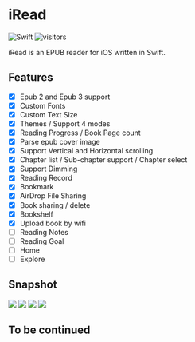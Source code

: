 # iRead

![Swift](https://img.shields.io/badge/language-Swift-red.svg)
![visitors](https://visitor-badge.laobi.icu/badge?page_id=zhiyongzou.iread.read.me)

iRead is an EPUB reader for iOS written in Swift.

## Features

- [x] Epub 2 and Epub 3 support
- [x] Custom Fonts
- [x] Custom Text Size
- [x] Themes / Support 4 modes
- [x] Reading Progress / Book Page count
- [x] Parse epub cover image
- [x] Support Vertical and Horizontal scrolling
- [x] Chapter list / Sub-chapter support / Chapter select
- [x] Support Dimming
- [x] Reading Record
- [x] Bookmark
- [x] AirDrop File Sharing
- [x] Book sharing / delete
- [x] Bookshelf
- [x] Upload book by wifi
- [ ] Reading Notes
- [ ] Reading Goal
- [ ] Home
- [ ] Explore

## Snapshot
![](https://gitee.com/zhiyongzou/images/raw/master/iRead/ScreenShot0.png)
![](https://gitee.com/zhiyongzou/images/raw/master/iRead/ScreenShot1.png)
![](https://gitee.com/zhiyongzou/images/raw/master/iRead/ScreenShot2.png)
![](https://gitee.com/zhiyongzou/images/raw/master/iRead/ScreenShot3.png)

## To be continued
